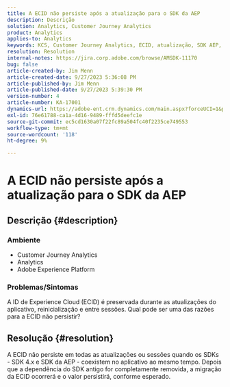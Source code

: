 ```yaml
---
title: A ECID não persiste após a atualização para o SDK da AEP
description: Descrição
solution: Analytics, Customer Journey Analytics
product: Analytics
applies-to: Analytics
keywords: KCS, Customer Journey Analytics, ECID, atualização, SDK AEP, Adobe Experience Platform, ID de Experience Cloud
resolution: Resolution
internal-notes: https://jira.corp.adobe.com/browse/AMSDK-11170
bug: false
article-created-by: Jim Menn
article-created-date: 9/27/2023 5:36:08 PM
article-published-by: Jim Menn
article-published-date: 9/27/2023 5:39:30 PM
version-number: 4
article-number: KA-17001
dynamics-url: https://adobe-ent.crm.dynamics.com/main.aspx?forceUCI=1&pagetype=entityrecord&etn=knowledgearticle&id=e48bd550-5c5d-ee11-be6f-6045bd006268
exl-id: 76e61788-ca1a-4d16-9489-fffd5deefc1e
source-git-commit: ec5cd1630a07f22fc89a504fc40f2235ce749553
workflow-type: tm+mt
source-wordcount: '118'
ht-degree: 9%

---
```


# A ECID não persiste após a atualização para o SDK da AEP

## Descrição {#description}


### <b>Ambiente</b>

- Customer Journey Analytics
- Analytics
- Adobe Experience Platform




### <b>Problemas/Sintomas</b>

A ID de Experience Cloud (ECID) é preservada durante as atualizações do aplicativo, reinicialização e entre sessões. Qual pode ser uma das razões para a ECID não persistir?


## Resolução {#resolution}


A ECID não persiste em todas as atualizações ou sessões quando os SDKs - SDK 4.x e SDK da AEP - coexistem no aplicativo ao mesmo tempo. Depois que a dependência do SDK antigo for completamente removida, a migração da ECID ocorrerá e o valor persistirá, conforme esperado.

